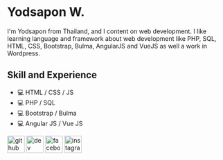 # Yodsapon W.
I'm Yodsapon from Thailand, and I content on web development. I like learning language and framework about web development like PHP, SQL, HTML, CSS, Bootstrap, Bulma, AngularJS and VueJS as well a work in Wordpress.

## Skill and Experience
* 💻 HTML / CSS / JS
* 💻 PHP / SQL
* 💻 Bootstrap / Bulma
* 💻 Angular JS / Vue JS

[<img src='https://cdn.jsdelivr.net/npm/simple-icons@3.0.1/icons/github.svg' alt='github' height='40'>](https://github.com/DJdai)  [<img src='https://cdn.jsdelivr.net/npm/simple-icons@3.0.1/icons/dev-dot-to.svg' alt='dev' height='40'>](https://dev.to/djdai)  [<img src='https://cdn.jsdelivr.net/npm/simple-icons@3.0.1/icons/facebook.svg' alt='facebook' height='40'>](https://www.facebook.com/DJdaiOnline)  [<img src='https://cdn.jsdelivr.net/npm/simple-icons@3.0.1/icons/instagram.svg' alt='instagram' height='40'>](https://www.instagram.com/djdai/)  

